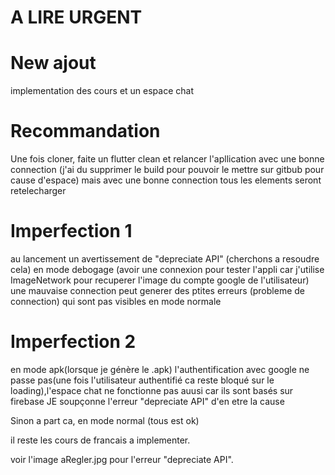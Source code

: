 # A LIRE URGENT

# New ajout
implementation des cours et un espace chat

# Recommandation
Une fois cloner, faite un flutter clean et relancer l'apllication avec une bonne connection (j'ai du supprimer le build pour pouvoir le mettre sur gitbub pour cause d'espace)
mais avec une bonne connection tous les elements seront retelecharger

# Imperfection 1

au lancement un avertissement de "depreciate API" (cherchons a resoudre cela)
en mode debogage (avoir une connexion pour tester l'appli car j'utilise ImageNetwork pour recuperer l'image du compte google de l'utilisateur) une mauvaise connection peut generer des ptites erreurs (probleme de connection) qui sont pas visibles en mode normale

# Imperfection 2

en mode apk(lorsque je génère le .apk) l'authentification avec google ne passe pas(une fois l'utilisateur authentifié ca reste bloqué sur le loading),l'espace chat ne fonctionne pas auusi car ils sont basés sur firebase JE soupçonne l'erreur "depreciate API" d'en etre la cause

Sinon a part ca, en mode normal (tous est ok)

il reste les cours de francais a implementer.

voir l'image aRegler.jpg pour l'erreur "depreciate API".

